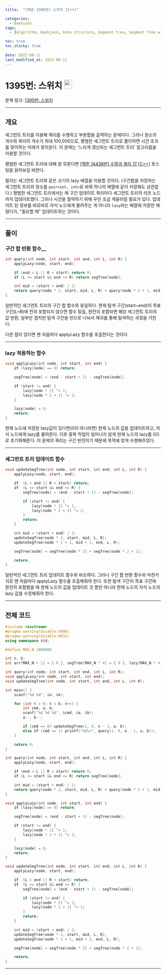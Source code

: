 ```yaml
---
title:  "[백준 1395번] 스위치 [C++]"

categories:
  - Baekjoon
tags:
  - [Algorithm, Baekjoon, Data structure, Segment tree, Segment Tree with Lazy Propagation]

toc: true
toc_sticky: true
 
date: 2022-08-11
last_modified_at: 2022-08-11
---
```


# 1395번: 스위치 <img src="https://d2gd6pc034wcta.cloudfront.net/tier/18.svg" width="25" height="30">

문제 링크:  [1395번: 스위치](https://www.acmicpc.net/problem/1395 "bj1395")

***

## __개요__
세그먼트 트리를 이용해 쿼리를 수행하고 부분합을 출력하는 문제이다. 그러나 원소의 개수와 쿼리의 개수가 최대 100,000으로, 평범한 세그먼트 트리로 풀이하면 시간 초과를 맞이하는 미래가 찾아온다. 이 문제는 '느리게 갱신되는 세그먼트 트리' 알고리즘을 이용할 것이다.

평범한 세그먼트 트리에 대해 잘 모른다면 [[백준 14438번] 수열과 쿼리 17 [C++]](https://seoh136199.github.io/posts/%EB%B0%B1%EC%A4%80-14438%EB%B2%88-%EC%88%98%EC%97%B4%EA%B3%BC-%EC%BF%BC%EB%A6%AC-17-C++/) 포스팅을 읽어보길 바란다.

필자는 세그먼트 트리와 같은 크기의 lazy 배열을 이용할 것이다. (구간합을 저장하는 세그먼트 트리의 원소를 `pair<int, int>`로 바꿔 하나의 배열에 같이 저장해도 상관없다.) 평범한 세그먼트 트리에서는 매 구간 업데이트 쿼리마다 세그먼트 트리의 리프 노드까지 업데이트했다. 그러나 시간을 절약하기 위해 우린 조금 게을러질 필요가 있다. 업데이트 된 정보를 바로바로 자식 노드에게 물려주는 게 아니라 `lazy`라는 배열에 저장만 해뒀다가, "필요할 때" 업데이트하는 것이다.

***

## __풀이__

### 구간 합 반환 함수__
```cpp
int query(int node, int start, int end, int L, int R) {
	applyLazy(node, start, end);

	if (end < L || R < start) return 0;
	if (L <= start && end <= R) return segTree[node];

	int mid = (start + end) / 2;
	return query(node * 2, start, mid, L, R) + query(node * 2 + 1, mid + 1, end, L, R);
}
```
일반적인 세그먼트 트리의 구간 합 함수와 동일하다. 현재 탐색 구간(start~end)이 목표 구간(L~R)에 전혀 포함되지 않으면 함수 탈출, 완전히 포함돠면 해당 세그먼트 트리의 값 반환, 일부만 겹치만 탐색 구간을 반으로 나눠서 재귀를 통해 탐색하는 과정을 거친다. 

다른 점이 있다면 맨 처음마다 applyLazy 함수를 호출한다는 것이다. 

***

### __lazy 적용하는 함수__
```cpp
void applyLazy(int node, int start, int end) {
	if (lazy[node] == 0) return;

	segTree[node] = (end - start + 1) - segTree[node];

	if (start != end) { 
		lazy[node * 2] ^= 1;
		lazy[node * 2 + 1] ^= 1;
	}

	lazy[node] = 0;
	return;
}
```
현재 노드에 저장된 lazy값이 있다면(0이 아니라면) 현재 노드의 값을 업데이트하고, 자식 노드에게 lazy를 물려준다. 이후 중복 작업이 일어나지 않게 현재 노드의 lazy를 0으로 초기화해준다. 이 문제의 쿼리는 구간 반전이기 때문에 목적에 맞게 수행해주었다.

***
### __세그먼트 트리 업데이트 함수__
```cpp
void updateSegTree(int node, int start, int end, int L, int R) {
	applyLazy(node, start, end);

	if  (L > end || R < start) return; 
	if  (L <= start && end <= R) {
		segTree[node] = (end - start + 1) - segTree[node];

		if (start != end) {
			lazy[node * 2] ^= 1;
			lazy[node * 2 + 1] ^= 1;
		}
		return;
	}

	int mid = (start + end) / 2;
	updateSegTree(node * 2, start, mid, L, R);
	updateSegTree(node * 2 + 1, mid + 1, end, L, R);

	segTree[node] = segTree[node * 2] + segTree[node * 2 + 1]; 

	return;
}
```
일반적인 세그먼트 트리 업데이트 함수와 비슷하다. 그러나 구간 합 반환 함수와 마찬가지로 맨 처음마다 applyLazy 함수를 호출해줘야 한다. 또한 탐색 구간이 목표 구간에 환전히 포함됐을 때 현재 노드의 값을 업데이트 것 뿐만 아니라 현재 노드의 자식 노드의 lazy 값을 수정해줘야 한다.

***

## __전체 코드__

```cpp
#include <iostream> 
#pragma warning(disable:4996)
#pragma warning(disable:6031)
using namespace std;

#define MAX_N 1000000

int n, k;
int arr[MAX_N + 1] = { 0 }, segTree[MAX_N * 4] = { 0 }, lazy[MAX_N * 4] = { 0 };

int query(int node, int start, int end, int L, int R);
void applyLazy(int node, int start, int end);
void updateSegTree(int node, int start, int end, int L, int R);

int main() {
	scanf("%d %d", &n, &k);

	for (int t = 0; t < k; t++) {
		int cmd, a, b;
		scanf("%d %d %d", &cmd, &a, &b);
		a--, b--;

		if (cmd == 0) updateSegTree(1, 0, n - 1, a, b);
		else if (cmd == 1) printf("%d\n", query(1, 0, n - 1, a, b));
	}

	return 0;
}

int query(int node, int start, int end, int L, int R) {
	applyLazy(node, start, end);

	if (end < L || R < start) return 0;
	if (L <= start && end <= R) return segTree[node];

	int mid = (start + end) / 2;
	return query(node * 2, start, mid, L, R) + query(node * 2 + 1, mid + 1, end, L, R);
}

void applyLazy(int node, int start, int end) {
	if (lazy[node] == 0) return;

	segTree[node] = (end - start + 1) - segTree[node];

	if (start != end) { 
		lazy[node * 2] ^= 1;
		lazy[node * 2 + 1] ^= 1;
	}

	lazy[node] = 0;
	return;
}

void updateSegTree(int node, int start, int end, int L, int R) {
	applyLazy(node, start, end);

	if  (L > end || R < start) return; 
	if  (L <= start && end <= R) {
		segTree[node] = (end - start + 1) - segTree[node];

		if (start != end) {
			lazy[node * 2] ^= 1;
			lazy[node * 2 + 1] ^= 1;
		}
		return;
	}

	int mid = (start + end) / 2;
	updateSegTree(node * 2, start, mid, L, R);
	updateSegTree(node * 2 + 1, mid + 1, end, L, R);

	segTree[node] = segTree[node * 2] + segTree[node * 2 + 1]; 

	return;
}

```

***
